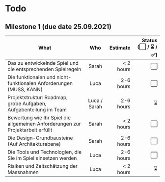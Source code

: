 ﻿# Todo

## Milestone 1 (due date 25.09.2021)

| What                                                                              | Who           | Estimate  | Status (⬜ / ⌛ / ✅)|
| -------------                                                                     |:-------:      | -----:    | ----:                 |
| Das zu entwickelnde Spiel und die entsprechenden Spielregeln                      | Sarah         | < 2 hours   | ⬜ |
| Die funktionalen und nicht-funktionalen Anforderungen  (MUSS, KANN)               | Luca          | 2-6 hours   | ⬜ |
| Projektstruktur: Roadmap, grobe Aufgaben, Aufgabenteilung im Team                 | Luca / Sarah  | 2-6 hours   | ⌛  |
| Bewertung wie Ihr Spiel die allgemeinen Anforderungen zur Projektarbeit erfüllt   | Sarah         | < 2 hours   | ⬜ |
| Die Design-Grundbausteine (Auf Architekturebene)                                  | Sarah         | 2-6 hours   | ⬜ |
| Die Tools und Technologien, die Sie im Spiel einsetzen werden                     | Luca          | 2-6 hours   | ⬜ |
| Risiken und Zeitschätzung der Massnahmen                                          | Luca          | < 2 hours   | ⌛ |
